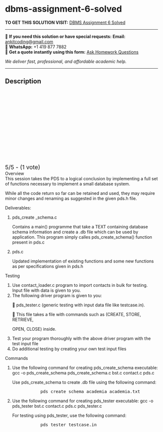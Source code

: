 # dbms-assignment-6-solved
**TO GET THIS SOLUTION VISIT:** [DBMS Assignment 6 Solved](https://www.ankitcodinghub.com/product/dbms-assignment-6-solved/)


---

📩 **If you need this solution or have special requests:** **Email:** ankitcoding@gmail.com  
📱 **WhatsApp:** +1 419 877 7882  
📄 **Get a quote instantly using this form:** [Ask Homework Questions](https://www.ankitcodinghub.com/services/ask-homework-questions/)

*We deliver fast, professional, and affordable academic help.*

---

<h2>Description</h2>



<div class="kk-star-ratings kksr-auto kksr-align-center kksr-valign-top" data-payload="{&quot;align&quot;:&quot;center&quot;,&quot;id&quot;:&quot;92552&quot;,&quot;slug&quot;:&quot;default&quot;,&quot;valign&quot;:&quot;top&quot;,&quot;ignore&quot;:&quot;&quot;,&quot;reference&quot;:&quot;auto&quot;,&quot;class&quot;:&quot;&quot;,&quot;count&quot;:&quot;1&quot;,&quot;legendonly&quot;:&quot;&quot;,&quot;readonly&quot;:&quot;&quot;,&quot;score&quot;:&quot;5&quot;,&quot;starsonly&quot;:&quot;&quot;,&quot;best&quot;:&quot;5&quot;,&quot;gap&quot;:&quot;4&quot;,&quot;greet&quot;:&quot;Rate this product&quot;,&quot;legend&quot;:&quot;5\/5 - (1 vote)&quot;,&quot;size&quot;:&quot;24&quot;,&quot;title&quot;:&quot;DBMS Assignment 6 Solved&quot;,&quot;width&quot;:&quot;138&quot;,&quot;_legend&quot;:&quot;{score}\/{best} - ({count} {votes})&quot;,&quot;font_factor&quot;:&quot;1.25&quot;}">

<div class="kksr-stars">

<div class="kksr-stars-inactive">
            <div class="kksr-star" data-star="1" style="padding-right: 4px">


<div class="kksr-icon" style="width: 24px; height: 24px;"></div>
        </div>
            <div class="kksr-star" data-star="2" style="padding-right: 4px">


<div class="kksr-icon" style="width: 24px; height: 24px;"></div>
        </div>
            <div class="kksr-star" data-star="3" style="padding-right: 4px">


<div class="kksr-icon" style="width: 24px; height: 24px;"></div>
        </div>
            <div class="kksr-star" data-star="4" style="padding-right: 4px">


<div class="kksr-icon" style="width: 24px; height: 24px;"></div>
        </div>
            <div class="kksr-star" data-star="5" style="padding-right: 4px">


<div class="kksr-icon" style="width: 24px; height: 24px;"></div>
        </div>
    </div>

<div class="kksr-stars-active" style="width: 138px;">
            <div class="kksr-star" style="padding-right: 4px">


<div class="kksr-icon" style="width: 24px; height: 24px;"></div>
        </div>
            <div class="kksr-star" style="padding-right: 4px">


<div class="kksr-icon" style="width: 24px; height: 24px;"></div>
        </div>
            <div class="kksr-star" style="padding-right: 4px">


<div class="kksr-icon" style="width: 24px; height: 24px;"></div>
        </div>
            <div class="kksr-star" style="padding-right: 4px">


<div class="kksr-icon" style="width: 24px; height: 24px;"></div>
        </div>
            <div class="kksr-star" style="padding-right: 4px">


<div class="kksr-icon" style="width: 24px; height: 24px;"></div>
        </div>
    </div>
</div>


<div class="kksr-legend" style="font-size: 19.2px;">
            5/5 - (1 vote)    </div>
    </div>
<div class="page" title="Page 1">
<div class="layoutArea">
<div class="column">
Overview

</div>
</div>
<div class="layoutArea">
<div class="column">
This session takes the PDS to a logical conclusion by implementing a full set of functions necessary to implement a small database system.

While all the code return so far can be retained and used, they may require minor changes and renaming as suggested in the given pds.h file.

Deliverables:

<ol>
<li>pds_create _schema.c

Contains a main() programme that take a TEXT containing database schema information and create a .db file which can be used by application. This program simply calles pds_create_schema() function present in pds.c</li>
<li>pds.c

Updated implementation of existing functions and some new functions as per specifications given in pds.h</li>
</ol>
Testing

<ol>
<li>Use contact_loader.c program to import contacts in bulk for testing. Input file with data is given to you.</li>
<li>The following driver program is given to you:

 pds_tester.c (generic testing with input data file like testcase.in).

 This file takes a file with commands such as (CREATE, STORE, RETRIEVE,

OPEN, CLOSE) inside.
</li>
<li>Test your program thoroughly with the above driver program with the test input file</li>
<li>Do additional testing by creating your own test input files</li>
</ol>
Commands

<ol>
<li>Use the following command for creating pds_create_schema executable:
gcc -o pds_create_schema pds_create_schema.c bst.c contact.c pds.c

Use pds_create_schema to create .db file using the following command:

<pre>           pds_create_schema academia academia.txt
</pre>
</li>
<li>Use the following command for creating pds_tester executable:
gcc -o pds_tester bst.c contact.c pds.c pds_tester.c

For testing using pds_tester, use the following command:

<pre>           pds_tester testcase.in
</pre>
</li>
</ol>
</div>
</div>
</div>
